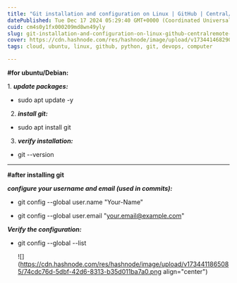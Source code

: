 ```yaml
---
title: "Git installation and configuration on Linux | GitHub | Central/remote repository | Git | basic knowledges | ubuntu"
datePublished: Tue Dec 17 2024 05:29:40 GMT+0000 (Coordinated Universal Time)
cuid: cm4s0y1fx000209md8wn49yly
slug: git-installation-and-configuration-on-linux-github-centralremote-repository-git-basic-knowledges-ubuntu
cover: https://cdn.hashnode.com/res/hashnode/image/upload/v1734414682909/0f2aaac1-9382-4d94-9690-1c16dc4327e1.jpeg
tags: cloud, ubuntu, linux, github, python, git, devops, computer

---
```


**#for ubuntu/Debian:**  
  
1\. ***update packages:***

* sudo apt update -y
    

2. ***install git:***
    

* sudo apt install git
    

3. ***verify installation:***
    

* git --version
    

---

**#after installing git**

***configure your username and email (used in commits):***

* git config --global user.name "Your-Name"
    
* git config --global user.email "[your.email@example.com](mailto:your.email@example.com)"
    

***Verify the configuration:***

* git config --global --list  
      
    
    ![](https://cdn.hashnode.com/res/hashnode/image/upload/v1734411865085/74cdc76d-5dbf-42d6-8313-b35d011ba7a0.png align="center")